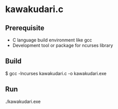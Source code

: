 # kawakudari.c


## Prerequisite

* C language build environment like gcc
* Development tool or package for ncurses library


## Build

$ gcc -lncurses kawakudari.c -o kawakudari.exe


## Run

./kawakudari.exe



